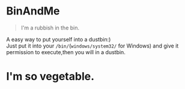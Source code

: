 # BinAndMe
>I'm a rubbish in the bin.

A easy way to put yourself into a dustbin:)  
Just put it into your `/bin/`(`windows/system32/` for Windows) and give it permission to execute,then you will in a dustbin.  

# I'm so vegetable.
